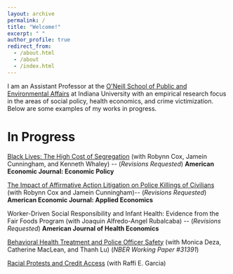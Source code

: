 ```yaml
---
layout: archive
permalink: /
title: "Welcome!"
excerpt: " "
author_profile: true
redirect_from: 
  - /about.html
  - /about
  - /index.html
---
```


I am an Assistant Professor at the  [O'Neill School of Public and Environmental Affairs](https://oneill.indiana.edu/faculty-research/directory/profiles/faculty/full-time/ortega-alberto.html) at Indiana University with an empirical research focus in the areas of social policy, health economics, and crime victimization. Below are some examples of my works in progress. 

In Progress
======
[Black Lives: The High Cost of Segregation](https://equitablegrowth.org/working-papers/black-lives-the-high-cost-of-segregation/) (with Robynn Cox, Jamein Cunningham, and Kenneth Whaley) -- (*Revisions Requested*)  **American Economic Journal: Economic Policy**

 [The Impact of Affirmative Action Litigation on Police Killings of Civilians](http://www.jameinpcunningham.com/uploads/1/1/2/0/112070441/affirmative_action_police_killings.pdf)  (with Robynn Cox and Jamein Cunningham)-- (*Revisions Requested*)  **American Economic Journal: Applied Economics**
 
 Worker-Driven Social Responsibility and Infant Health: Evidence from the Fair Foods Program (with Joaquin Alfredo-Angel Rubalcaba) -- (*Revisions Requested*) **American Journal of Health Economics**
 
[Behavioral Health Treatment and Police Officer Safety](https://www.nber.org/papers/w31391?utm_campaign=ntwh&utm_medium=email&utm_source=ntwg2)   (with Monica Deza, Catherine MacLean, and Thanh Lu) (*NBER Working Paper #31391*)

[Racial Protests and Credit Access](https://papers.ssrn.com/sol3/papers.cfm?abstract_id=4304551) (with Raffi E. Garcia)

